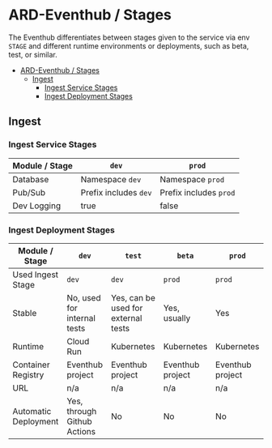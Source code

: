 # ARD-Eventhub / Stages

The Eventhub differentiates between stages given to the service via env `STAGE` and different runtime environments or deployments, such as beta, test, or similar.

- [ARD-Eventhub / Stages](#ard-eventhub--stages)
  - [Ingest](#ingest)
    - [Ingest Service Stages](#ingest-service-stages)
    - [Ingest Deployment Stages](#ingest-deployment-stages)

## Ingest

### Ingest Service Stages

| Module / Stage | `dev`                 | `prod`                 |
| -------------- | --------------------- | ---------------------- |
| Database       | Namespace `dev`       | Namespace `prod`       |
| Pub/Sub        | Prefix includes `dev` | Prefix includes `prod` |
| Dev Logging    | true                  | false                  |

### Ingest Deployment Stages

| Module / Stage       | `dev`                       | `test`                              | `beta`           | `prod`           |
| -------------------- | --------------------------- | ----------------------------------- | ---------------- | ---------------- |
| Used Ingest Stage    | `dev`                       | `dev`                               | `prod`           | `prod`           |
| Stable               | No, used for internal tests | Yes, can be used for external tests | Yes, usually     | Yes              |
| Runtime              | Cloud Run                   | Kubernetes                          | Kubernetes       | Kubernetes       |
| Container Registry   | Eventhub project            | Eventhub project                    | Eventhub project | Eventhub project |
| URL                  | n/a                         | n/a                                 | n/a              | n/a              |
| Automatic Deployment | Yes, through Github Actions | No                                  | No               | No               |
